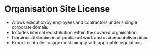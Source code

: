 # Organisation Site License

- Allows execution by employees and contractors under a single corporate domain.
- Includes internal redistribution within the covered organisation.
- Requires attribution in all published work and customer deliverables.
- Export-controlled usage must comply with applicable regulations.

